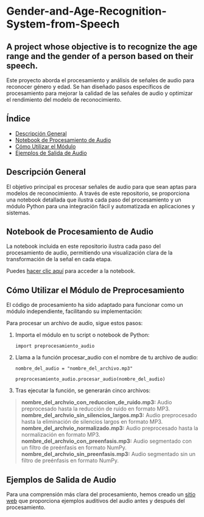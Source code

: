 # Gender-and-Age-Recognition-System-from-Speech
## A project whose objective is to recognize the age range and the gender of a person based on their speech.

Este proyecto aborda el procesamiento y análisis de señales de audio para reconocer género y edad. Se han diseñado pasos específicos de procesamiento para mejorar la calidad de las señales de audio y optimizar el rendimiento del modelo de reconocimiento.

## Índice
- [Descripción General](#descripción-general)
- [Notebook de Procesamiento de Audio](#notebook-de-procesamiento-de-audio)
- [Cómo Utilizar el Módulo](#cómo-utilizar-el-módulo)
- [Ejemplos de Salida de Audio](#ejemplos-de-salida-de-audio)

## Descripción General

El objetivo principal es procesar señales de audio para que sean aptas para modelos de reconocimiento. A través de este repositorio, se proporciona una notebook detallada que ilustra cada paso del procesamiento y un módulo Python para una integración fácil y automatizada en aplicaciones y sistemas.

## Notebook de Procesamiento de Audio

La notebook incluida en este repositorio ilustra cada paso del procesamiento de audio, permitiendo una visualización clara de la transformación de la señal en cada etapa. 

Puedes [hacer clic aquí](https://github.com/JazminPS/Gender-and-Age-Recognition-System-from-Speech/blob/main/Preprocesamiento.ipynb) para acceder a la notebook.

## Cómo Utilizar el Módulo de Preprocesamiento

El código de procesamiento ha sido adaptado para funcionar como un módulo independiente, facilitando su implementación:

Para procesar un archivo de audio, sigue estos pasos:

1. Importa el módulo en tu script o notebook de Python:

   ```import preprocesamiento_audio```

2. Llama a la función procesar_audio con el nombre de tu archivo de audio:

    ```nombre_del_audio = "nombre_del_archivo.mp3"```

    ```preprocesamiento_audio.procesar_audio(nombre_del_audio)```

3. Tras ejecutar la función, se generarán cinco archivos:

>**nombre_del_archvio_con_reduccion_de_ruido.mp3:** Audio preprocesado hasta la reducción de ruido en formato MP3.
>**nombre_del_archvio_sin_silencios_largos.mp3:** Audio preprocesado hasta la eliminación de silencios largos en formato MP3.
>**nombre_del_archvio_normalizado.mp3:** Audio preprocesado hasta la normalización en formato MP3.
>**nombre_del_archvio_con_preenfasis.mp3:** Audio segmentado con un filtro de preénfasis en formato NumPy.
>**nombre_del_archvio_sin_preenfasis.mp3:** Audio segmentado sin un filtro de preénfasis en formato NumPy.

## Ejemplos de Salida de Audio
Para una comprensión más clara del procesamiento, hemos creado un [sitio web](https://jazminps.github.io/Gender-and-Age-Recognition-System-from-Speech/) que proporciona ejemplos auditivos del audio antes y después del procesamiento.